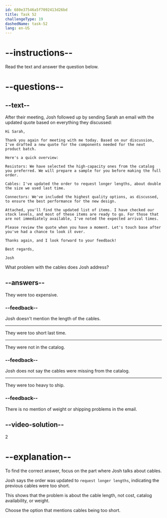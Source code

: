 ```yaml
---
id: 680e37546a5f7092413d26bd
title: Task 52
challengeType: 19
dashedName: task-52
lang: en-US
---
```


<!-- READING -->

# --instructions--

Read the text and answer the question below.

# --questions--

## --text--

After their meeting, Josh followed up by sending Sarah an email with the updated quote based on everything they discussed:

`Hi Sarah,`

`Thank you again for meeting with me today. Based on our discussion, I've drafted a new quote for the components needed for the next product batch.`

`Here's a quick overview:`

`Resistors: We have selected the high-capacity ones from the catalog you preferred. We will prepare a sample for you before making the full order.`

`Cables: I've updated the order to request longer lengths, about double the size we used last time.`

`Connectors: We've included the highest quality options, as discussed, to ensure the best performance for the new design.`

`Attached, you'll find the updated list of items. I have checked our stock levels, and most of these items are ready to go. For those that are not immediately available, I've noted the expected arrival times.`

`Please review the quote when you have a moment. Let's touch base after you've had a chance to look it over.`

`Thanks again, and I look forward to your feedback!`

`Best regards,`

`Josh`

What problem with the cables does Josh address?

## --answers--

They were too expensive.

### --feedback--

Josh doesn't mention the length of the cables.

---

They were too short last time.

---

They were not in the catalog.

### --feedback--

Josh does not say the cables were missing from the catalog.

---

They were too heavy to ship.

### --feedback--

There is no mention of weight or shipping problems in the email.

## --video-solution--

2

# --explanation--

To find the correct answer, focus on the part where Josh talks about cables.

Josh says the order was updated to `request longer lengths`, indicating the previous cables were too short. 

This shows that the problem is about the cable length, not cost, catalog availability, or weight.

Choose the option that mentions cables being too short.
